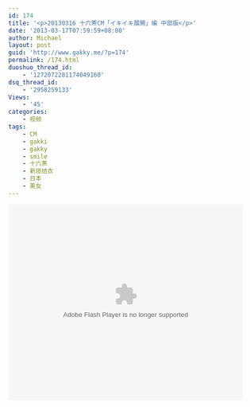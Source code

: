 ```yaml
---
id: 174
title: '<p>20130316 十六茶CM「イキイキ展開」编 中部版</p>'
date: '2013-03-17T07:59:59+08:00'
author: Michael
layout: post
guid: 'http://www.gakky.me/?p=174'
permalink: /174.html
duoshuo_thread_id:
    - '1272072281174049160'
dsq_thread_id:
    - '2958259133'
Views:
    - '45'
categories:
    - 视频
tags:
    - CM
    - gakki
    - gakky
    - smile
    - 十六茶
    - 新垣结衣
    - 日本
    - 美女
---
```


<object height="394" width="473"><param name="allowscriptaccess" value="sameDomain"></param><param name="wmode" value="transparent"></param><param name="movie" value="http://www.tudou.com/v/164812338/v.swf"></param><param name="allowfullscreen" value="true"></param><embed allowfullscreen="true" allowscriptaccess="sameDomain" height="394" src="http://www.tudou.com/v/164812338/v.swf" type="application/x-shockwave-flash" width="473" wmode="transparent"></embed></object>
